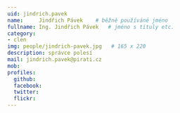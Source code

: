 ```yaml
---
uid: jindrich.pavek
name:     Jindřich Pávek  	# běžně používáné jméno
fullname: Ing. Jindřich Pávek  	# jméno s tituly etc.
category:
- clen
img: people/jindrich-pavek.jpg   # 165 x 220
description: správce polesí
mail: jindrich.pavek@pirati.cz
mob:
profiles:
  github:
  facebook:
  twitter: 
  flickr:
---
```


